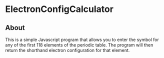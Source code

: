 # ElectronConfigCalculator

## About
This is a simple Javascript program that allows you to enter the symbol for any of the first 118 elements of the periodic table. The program will then return the shorthand electron configuration for that element. 
